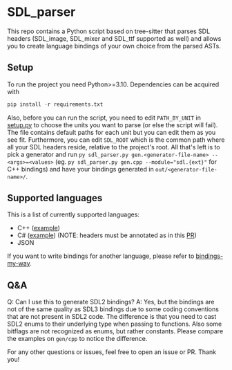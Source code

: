 
# SDL_parser

This repo contains a Python script based on tree-sitter that parses SDL headers (SDL_image, SDL_mixer and SDL_ttf supported as well) and allows you to create language bindings of your own choice from the parsed ASTs.


## Setup

To run the project you need Python>=3.10. Dependencies can be acquired with

```py
pip install -r requirements.txt
```

Also, before you can run the script, you need to edit `PATH_BY_UNIT` in [setup.py](./setup.py) to choose the units you want to parse (or else the script will fail). The file contains default paths for each unit but you can edit them as you see fit. Furthermore, you can edit `SDL_ROOT` which is the common path where all your SDL headers reside, relative to the project's root. All that's left is to pick a generator and run `py sdl_parser.py gen.<generator-file-name> --<args>=<values>` (eg. `py sdl_parser.py gen.cpp --module="sdl.{ext}"` for C++ bindings) and have your bindings generated in `out/<generator-file-name>/`.


## Supported languages

This is a list of currently supported languages:

- C++ ([example](./gen/cpp/example.cpp))
- C# ([example](./gen/cs/Example.cs)) (NOTE: headers must be annotated as in this [PR](https://github.com/libsdl-org/SDL/pull/9907))
- JSON

If you want to write bindings for another language, please refer to [bindings-my-way](docs/bindings-my-way.md).


## Q&A

Q: Can I use this to generate SDL2 bindings?
A: Yes, but the bindings are not of the same quality as SDL3 bindings due to some coding conventions that are not present in SDL2 code. The difference is that you need to cast SDL2 enums to their underlying type when passing to functions. Also some bitflags are not recognized as enums, but rather constants. Please compare the examples on `gen/cpp` to notice the difference.


For any other questions or issues, feel free to open an issue or PR. Thank you!
